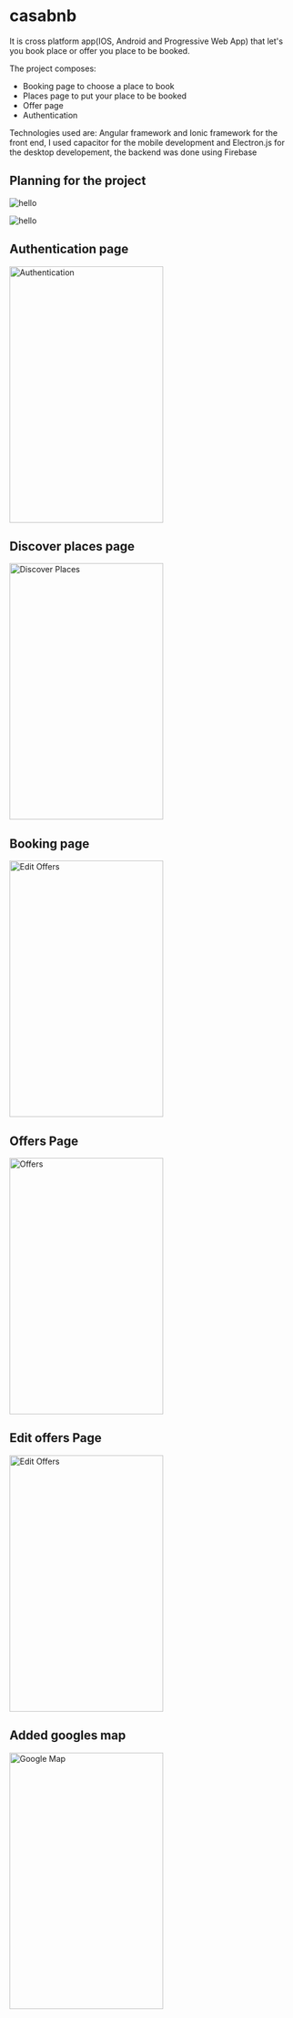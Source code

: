 # casabnb

It is cross platform app(IOS, Android and Progressive Web App) that let's you book place or offer you place to be booked.

The project composes:

- Booking page to choose a place to book
- Places page to put your place to be booked
- Offer page
- Authentication

Technologies used are: Angular framework and Ionic framework for the front end, I used capacitor for the mobile development and Electron.js for the desktop developement, the backend was done using Firebase

## Planning for the project

![hello](readmeimages/1.PNG)

![hello](readmeimages/2.PNG)

## Authentication page

<img src="readmeimages/4.PNG" alt="Authentication" height="450" width="270">

<!-- ![hello](readmeimages/4.PNG) -->

## Discover places page

<img src="readmeimages/3.PNG" alt="Discover Places" height="450" width="270">

## Booking page

<img src="readmeimages/7.PNG" alt="Edit Offers" height="450" width="270">

## Offers Page

<img src="readmeimages/5.PNG" alt="Offers" height="450" width="270">

## Edit offers Page

<img src="readmeimages/6.PNG" alt="Edit Offers" height="450" width="270">

## Added googles map

<img src="readmeimages/8.PNG" alt="Google Map" height="450" width="270">
